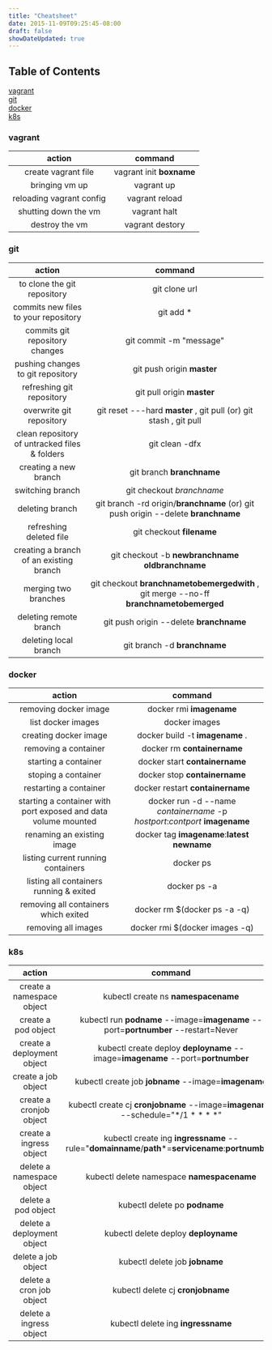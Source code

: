 ```yaml
---
title: "Cheatsheet"
date: 2015-11-09T09:25:45-08:00
draft: false
showDateUpdated: true
---
```


## Table of Contents  
[vagrant](#vagrant)  
[git](#git)  
[docker](#docker)  
[k8s](#k8s)  


<div id="vagrant"/>

### vagrant

action|command|
:---:|:---:|
create vagrant file|vagrant init **boxname**|
bringing vm up|vagrant up|
reloading vagrant config|vagrant reload|
shutting down the vm|vagrant halt|
destroy the vm|vagrant destory|

<div id="git"/>

### git

action|command|
:----:|:----:|
to clone the git repository|git clone url|
commits new files to your repository|git add *|
commits git repository changes|git commit -m "message"|
pushing changes to git repository|git push origin **master**|
refreshing git repository|git pull origin **master**|
overwrite git repository|git reset ---hard **master** , git pull (or) git stash , git pull|
clean repository of untracked files & folders|git clean -dfx|
creating a new branch| git branch **branchname**|
switching branch| git checkout *branchname*|
deleting branch| git branch -rd origin/**branchname** (or) git push origin --delete **branchname**|
refreshing deleted file| git checkout **filename**|
creating a branch of an existing branch| git checkout -b **newbranchname** **oldbranchname**|
merging two branches| git checkout **branchnametobemergedwith** , git merge --no-ff **branchnametobemerged** |
deleting remote branch| git push origin --delete **branchname**|
deleting local branch| git branch -d **branchname**|

<div id="docker"/>

### docker

action|command|
:----:|:----:|
removing docker image|docker rmi **imagename**|
list docker images|docker images|
creating docker image|docker build -t **imagename** . |
removing a container|docker rm **containername** |
starting a container|docker start **containername** |
stoping a container|docker stop **containername** |
restarting a container|docker restart **containername** |
starting a container with port exposed and data volume mounted|docker run -d --name *containername* -p *hostport*:*contport* **imagename**|
renaming an existing image|docker tag **imagename**:**latest** **newname**|
listing current running containers|docker ps|
listing all containers running & exited | docker ps -a|
removing all containers which exited | docker rm $(docker ps -a -q)|
removing all images | docker rmi $(docker images -q)|

<div id="k8s"/>

### k8s

action|command|
:----:|:----:|
create a namespace object | kubectl create ns **namespacename**
create a pod object | kubectl run **podname** --image=**imagename** --port=**portnumber** --restart=Never
create a deployment object | kubectl create deploy **deployname** --image=**imagename** --port=**portnumber**
create a job object | kubectl create job **jobname** --image=**imagename**
create a cronjob object | kubectl create cj **cronjobname** --image=**imagename** --schedule="*/1 * * * *"
create a ingress object | kubectl create ing **ingressname** --rule="**domainname**/**path***=**servicename**:**portnumber**"
delete a namespace object| kubectl delete namespace **namespacename**
delete a pod object | kubectl delete po **podname**
delete a deployment object | kubectl delete deploy **deployname**
delete a job object | kubectl delete job **jobname**
delete a cron job object | kubectl delete cj **cronjobname**
delete a ingress object | kubectl delete ing **ingressname**
